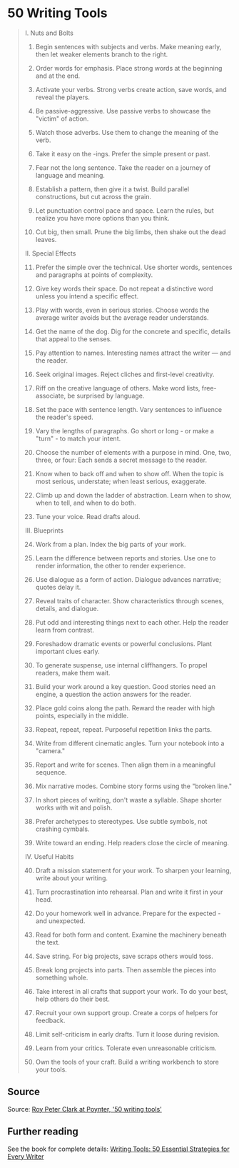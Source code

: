 ﻿# 50 Writing Tools


> I. Nuts and Bolts
>
> 1. Begin sentences with subjects and verbs.
> Make meaning early, then let weaker elements branch to the right.
>
> 2. Order words for emphasis.
> Place strong words at the beginning and at the end.
>
> 3. Activate your verbs.
> Strong verbs create action, save words, and reveal the players.
>
> 4. Be passive-aggressive.
> Use passive verbs to showcase the "victim" of action.
>
> 5. Watch those adverbs.
> Use them to change the meaning of the verb.
>
> 6. Take it easy on the -ings.
> Prefer the simple present or past.
>
> 7. Fear not the long sentence.
> Take the reader on a journey of language and meaning.
>
> 8. Establish a pattern, then give it a twist.
> Build parallel constructions, but cut across the grain.
>
> 9. Let punctuation control pace and space.
> Learn the rules, but realize you have more options than you think.
>
> 10. Cut big, then small.
> Prune the big limbs, then shake out the dead leaves.
>
> II. Special Effects
>
> 11. Prefer the simple over the technical.
> Use shorter words, sentences and paragraphs at points of complexity.
>
> 12. Give key words their space.
> Do not repeat a distinctive word unless you intend a specific effect.
>
> 13. Play with words, even in serious stories.
> Choose words the average writer avoids but the average reader understands.
>
> 14. Get the name of the dog.
> Dig for the concrete and specific, details that appeal to the senses.
>
> 15. Pay attention to names.
> Interesting names attract the writer &mdash; and the reader.
>
> 16. Seek original images.
> Reject cliches and first-level creativity.
>
> 17. Riff on the creative language of others.
> Make word lists, free-associate, be surprised by language.
>
> 18. Set the pace with sentence length.
> Vary sentences to influence the reader's speed.
>
> 19. Vary the lengths of paragraphs.
> Go short or long - or make a "turn" - to match your intent.
>
> 20. Choose the number of elements with a purpose in mind.
> One, two, three, or four: Each sends a secret message to the reader.
>
> 21. Know when to back off and when to show off.
> When the topic is most serious, understate; when least serious, exaggerate.
>
> 22. Climb up and down the ladder of abstraction.
> Learn when to show, when to tell, and when to do both.
>
> 23. Tune your voice.
> Read drafts aloud.
>
> III. Blueprints
>
> 24. Work from a plan.
> Index the big parts of your work.
>
> 25. Learn the difference between reports and stories.
> Use one to render information, the other to render experience.
>
> 26. Use dialogue as a form of action.
> Dialogue advances narrative; quotes delay it.
>
> 27. Reveal traits of character.
> Show characteristics through scenes, details, and dialogue.
>
> 28. Put odd and interesting things next to each other.
> Help the reader learn from contrast.
>
> 29. Foreshadow dramatic events or powerful conclusions.
> Plant important clues early.
>
> 30. To generate suspense, use internal cliffhangers.
> To propel readers, make them wait.
>
> 31. Build your work around a key question.
> Good stories need an engine, a question the action answers for the reader.
>
> 32. Place gold coins along the path.
> Reward the reader with high points, especially in the middle.
>
> 33. Repeat, repeat, repeat.
> Purposeful repetition links the parts.
>
> 34. Write from different cinematic angles.
> Turn your notebook into a "camera."
>
> 35. Report and write for scenes.
> Then align them in a meaningful sequence.
>
> 36. Mix narrative modes.
> Combine story forms using the "broken line."
>
> 37. In short pieces of writing, don't waste a syllable.
> Shape shorter works with wit and polish.
>
> 38. Prefer archetypes to stereotypes.
> Use subtle symbols, not crashing cymbals.
>
> 39. Write toward an ending.
> Help readers close the circle of meaning.
>
> IV. Useful Habits
>
> 40. Draft a mission statement for your work.
> To sharpen your learning, write about your writing.
>
> 41. Turn procrastination into rehearsal.
> Plan and write it first in your head.
>
> 42. Do your homework well in advance.
> Prepare for the expected - and unexpected.
>
> 43. Read for both form and content.
> Examine the machinery beneath the text.
>
> 44. Save string.
> For big projects, save scraps others would toss.
>
> 45. Break long projects into parts.
> Then assemble the pieces into something whole.
>
> 46. Take interest in all crafts that support your work.
> To do your best, help others do their best.
>
> 47. Recruit your own support group.
> Create a corps of helpers for feedback.
>
> 48. Limit self-criticism in early drafts.
> Turn it loose during revision.
>
> 49. Learn from your critics.
> Tolerate even unreasonable criticism.
>
> 50. Own the tools of your craft.
> Build a writing workbench to store your tools.

## Source

Source: [Roy Peter Clark at Poynter, '50 writing tools'](https://www.poynter.org/reporting-editing/2006/fifty-writing-tools-quick-list/)

## Further reading

See the book for complete details: [Writing Tools: 50 Essential Strategies for Every Writer](https://www.amazon.com/gp/product/0316014982/ref=pd_rvi_gw_1?_encoding=UTF8)